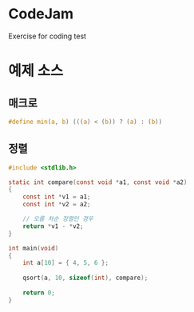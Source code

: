 # CodeJam
Exercise for coding test



# 예제 소스

## 매크로
```c
#define min(a, b) (((a) < (b)) ? (a) : (b))

```

## 정렬
```c
#include <stdlib.h>

static int compare(const void *a1, const void *a2)
{
	const int *v1 = a1;
	const int *v2 = a2;

	// 오름 차순 정렬인 경우
	return *v1 - *v2;
}

int main(void)
{
	int a[10] = { 4, 5, 6 };
	
	qsort(a, 10, sizeof(int), compare);
  
	return 0;
}
```
